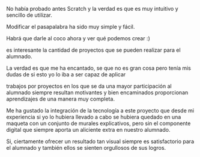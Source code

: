 No había probado antes Scratch y la verdad es que es muy intuitivo y sencillo de utilizar. 

Modificar el pasapalabra ha sido muy simple y fácil. 

Habrá que darle al coco ahora y ver qué podemos crear :)


es interesante la cantidad de proyectos que se pueden realizar para el alumnado.

La verdad es que me ha encantado, se que no es gran cosa pero tenía mis dudas de si esto yo lo iba a ser capaz de aplicar 

 trabajos por proyectos en los que se da una mayor participación al alumnado siempre resultan motivantes y bien encaminados proporcionan aprendizajes de una manera muy completa.

 Me ha gustado la integración de la tecnología a este proyecto que desde mi experiencia si yo lo hubiera llevado a cabo se hubiera quedado en una maqueta con un conjunto de murales explicativos, pero sin el componente digital que siempre aporta un aliciente extra en nuestro alumnado.

 Si, ciertamente ofrecer un resultado tan visual siempre es satisfactorio para el alumnado y también ellos se sienten orgullosos de sus logros. 